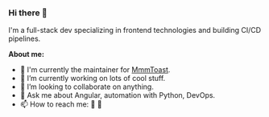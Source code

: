 ### Hi there 👋

I'm a full-stack dev specializing in frontend technologies and building CI/CD pipelines.

**About me:**

- 🔧 I'm currently the maintainer for [MmmToast](https://www.npmjs.com/package/mmm-toast).
- 🔭 I’m currently working on lots of cool stuff.
- 👯 I’m looking to collaborate on anything.
- 💬 Ask me about Angular, automation with Python, DevOps.
- 📫 How to reach me: 🔦 🦇
